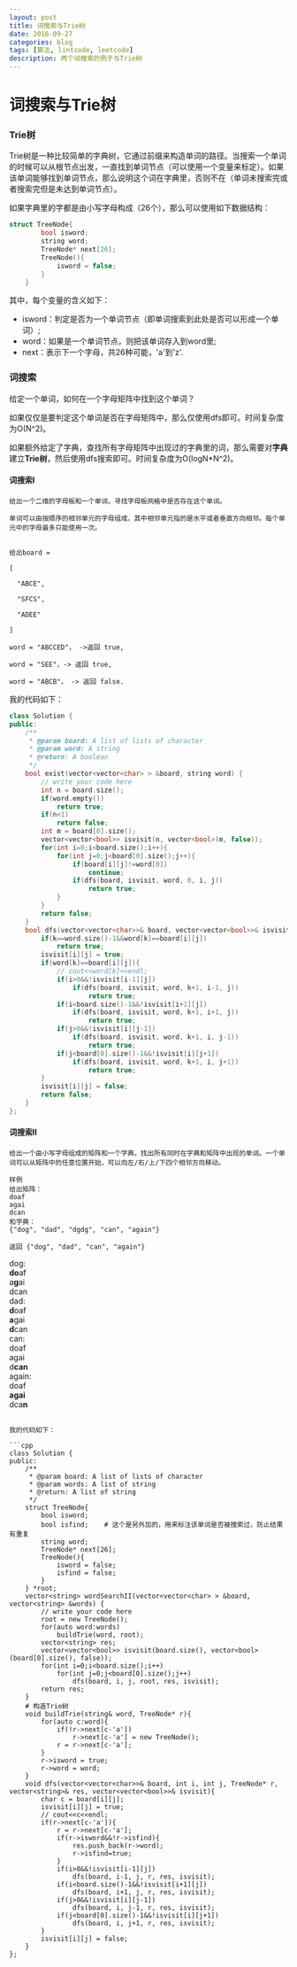 ```yaml
--- 
layout: post 
title: 词搜索与Trie树
date: 2016-09-27 
categories: blog 
tags: [算法, lintcode, leetcode] 
description: 两个词搜索的例子与Trie树
--- 
```


# 词搜索与Trie树

### Trie树

Trie树是一种比较简单的字典树，它通过前缀来构造单词的路径。当搜索一个单词的时候可以从根节点出发，一直找到单词节点（可以使用一个变量来标定）。如果该单词能够找到单词节点，那么说明这个词在字典里，否则不在（单词未搜索完或者搜索完但是未达到单词节点）。

如果字典里的字都是由小写字母构成（26个），那么可以使用如下数据结构：

```cpp
struct TreeNode{
        bool isword;
        string word;
        TreeNode* next[26];
        TreeNode(){
            isword = false;
        }
    }
```

其中，每个变量的含义如下：

* isword：判定是否为一个单词节点（即单词搜索到此处是否可以形成一个单词）;
* word：如果是一个单词节点，则把该单词存入到word里;
* next：表示下一个字母，共26种可能，'a'到'z'.

### 词搜索

给定一个单词，如何在一个字母矩阵中找到这个单词？

如果仅仅是要判定这个单词是否在字母矩阵中，那么仅使用dfs即可。时间复杂度为O(N^2)。

如果额外给定了字典，查找所有字母矩阵中出现过的字典里的词，那么需要对**字典**建立**Trie树**，然后使用dfs搜索即可。时间复杂度为O(logN*N^2)。



#### 词搜索I

```
给出一个二维的字母板和一个单词，寻找字母板网格中是否存在这个单词。

单词可以由按顺序的相邻单元的字母组成，其中相邻单元指的是水平或者垂直方向相邻。每个单元中的字母最多只能使用一次。


给出board =

[

  "ABCE",

  "SFCS",

  "ADEE"

]

word = "ABCCED"， ->返回 true,

word = "SEE"，-> 返回 true,

word = "ABCB"， -> 返回 false.
```

我的代码如下：

```cpp
class Solution {
public:
    /**
     * @param board: A list of lists of character
     * @param word: A string
     * @return: A boolean
     */
    bool exist(vector<vector<char> > &board, string word) {
        // write your code here
        int n = board.size();
        if(word.empty())
            return true;
        if(n<1)
            return false;
        int m = board[0].size();
        vector<vector<bool>> isvisit(n, vector<bool>(m, false));
        for(int i=0;i<board.size();i++){
            for(int j=0;j<board[0].size();j++){
                if(board[i][j]!=word[0])
                    continue;
                if(dfs(board, isvisit, word, 0, i, j))
                    return true;
            }
        }
        return false;
    }
    bool dfs(vector<vector<char>>& board, vector<vector<bool>>& isvisit, string& word, int k, int i, int j){
        if(k==word.size()-1&&word[k]==board[i][j])
            return true;
        isvisit[i][j] = true;
        if(word[k]==board[i][j]){
            // cout<<word[k]<<endl;
            if(i>0&&!isvisit[i-1][j])
                if(dfs(board, isvisit, word, k+1, i-1, j))
                    return true;
            if(i<board.size()-1&&!isvisit[i+1][j])
                if(dfs(board, isvisit, word, k+1, i+1, j))
                    return true;
            if(j>0&&!isvisit[i][j-1])
                if(dfs(board, isvisit, word, k+1, i, j-1))
                    return true;
            if(j<board[0].size()-1&&!isvisit[i][j+1])
                if(dfs(board, isvisit, word, k+1, i, j+1))
                    return true;
        }
        isvisit[i][j] = false;
        return false;
    }
};
```

#### 词搜索II

```
给出一个由小写字母组成的矩阵和一个字典。找出所有同时在字典和矩阵中出现的单词。一个单词可以从矩阵中的任意位置开始，可以向左/右/上/下四个相邻方向移动。
```

```
样例
给出矩阵：
doaf
agai
dcan
和字典：
{"dog", "dad", "dgdg", "can", "again"}

返回 {"dog", "dad", "can", "again"}
```

dog:  
**do**af  
a**g**ai  
dcan  
dad:  
**d**oaf  
**a**gai  
**d**can  
can:  
doaf  
agai  
d**can**  
again:  
doaf  
**agai**  
dca**n**  
```

我的代码如下：

```cpp
class Solution {
public:
    /**
     * @param board: A list of lists of character
     * @param words: A list of string
     * @return: A list of string
     */
    struct TreeNode{
        bool isword;
        bool isfind;	# 这个是另外加的，用来标注该单词是否被搜索过，防止结果有重复
        string word;
        TreeNode* next[26];
        TreeNode(){
            isword = false;
            isfind = false;
        }
    } *root;
    vector<string> wordSearchII(vector<vector<char> > &board, vector<string> &words) {
        // write your code here
        root = new TreeNode();
        for(auto word:words)
            buildTrie(word, root);
        vector<string> res;
        vector<vector<bool>> isvisit(board.size(), vector<bool>(board[0].size(), false));
        for(int i=0;i<board.size();i++)
            for(int j=0;j<board[0].size();j++)
                dfs(board, i, j, root, res, isvisit);
        return res;
    }
    # 构造Trie树
    void buildTrie(string& word, TreeNode* r){
        for(auto c:word){
            if(!r->next[c-'a'])
                r->next[c-'a'] = new TreeNode();
            r = r->next[c-'a'];
        }
        r->isword = true;
        r->word = word;
    }
    void dfs(vector<vector<char>>& board, int i, int j, TreeNode* r, vector<string>& res, vector<vector<bool>>& isvisit){
        char c = board[i][j];
        isvisit[i][j] = true;
        // cout<<c<<endl;
        if(r->next[c-'a']){
            r = r->next[c-'a'];
            if(r->isword&&!r->isfind){
                res.push_back(r->word);
                r->isfind=true;
            }
            if(i>0&&!isvisit[i-1][j])
                dfs(board, i-1, j, r, res, isvisit);
            if(i<board.size()-1&&!isvisit[i+1][j])
                dfs(board, i+1, j, r, res, isvisit);
            if(j>0&&!isvisit[i][j-1])
                dfs(board, i, j-1, r, res, isvisit);
            if(j<board[0].size()-1&&!isvisit[i][j+1])
                dfs(board, i, j+1, r, res, isvisit);
        }
        isvisit[i][j] = false;
    }
};
```